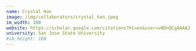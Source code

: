 ```yaml
---
name: Crystal Han
image: /img/collaborators/crystal_han.jpeg
im_width: 100
website: https://scholar.google.com/citations?hl=en&user=vNDnDCgAAAAJ
university: San Jose State University
#im_height: 160
---
```


